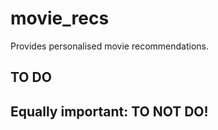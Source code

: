 # movie_recs
Provides personalised movie recommendations.

## TO DO


## Equally important: TO NOT DO!
